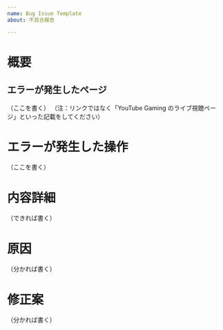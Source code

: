 ```yaml
---
name: Bug Issue Template
about: 不具合報告

---
```

# 概要
## エラーが発生したページ
（ここを書く）
（注：リンクではなく「YouTube Gaming のライブ視聴ページ」といった記載をしてください）

# エラーが発生した操作
（ここを書く）

# 内容詳細
（できれば書く）

# 原因
（分かれば書く）

# 修正案
（分かれば書く）

